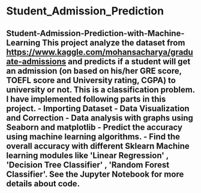 # Student_Admission_Prediction
## Student-Admission-Prediction-with-Machine-Learning This project analyze the dataset from  https://www.kaggle.com/mohansacharya/graduate-admissions and predicts if a student will get an admission (on based on his/her GRE score, TOEFL score and University rating, CGPA) to university or not.  This is a classification problem. I have implemented following parts in this project. - Importing Dataset - Data Visualization and Correction - Data analysis with graphs using Seaborn and matplotlib - Predict the accuracy using machine learning algorithms. - Find the overall accuracy with different Sklearn Machine learning modules like 'Linear Regression' , 'Decision Tree Classifier' , 'Random Forest Classifier'.  See the Jupyter Notebook for more details about code.
